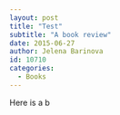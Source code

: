 ```yaml
---
layout: post
title: "Test"
subtitle: "A book review"
date: 2015-06-27
author: Jelena Barinova
id: 10710
categories:
  - Books
---
```


Here is a b